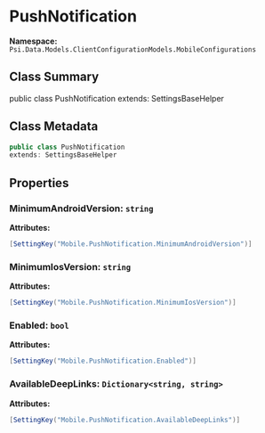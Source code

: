 # PushNotification

**Namespace:** `Psi.Data.Models.ClientConfigurationModels.MobileConfigurations`

## Class Summary

public class PushNotification
extends: SettingsBaseHelper

## Class Metadata

```typescript
public class PushNotification
extends: SettingsBaseHelper
```

## Properties

### MinimumAndroidVersion: `string`

**Attributes:**
```csharp
[SettingKey("Mobile.PushNotification.MinimumAndroidVersion")]
```

### MinimumIosVersion: `string`

**Attributes:**
```csharp
[SettingKey("Mobile.PushNotification.MinimumIosVersion")]
```

### Enabled: `bool`

**Attributes:**
```csharp
[SettingKey("Mobile.PushNotification.Enabled")]
```

### AvailableDeepLinks: `Dictionary<string, string>`

**Attributes:**
```csharp
[SettingKey("Mobile.PushNotification.AvailableDeepLinks")]
```
